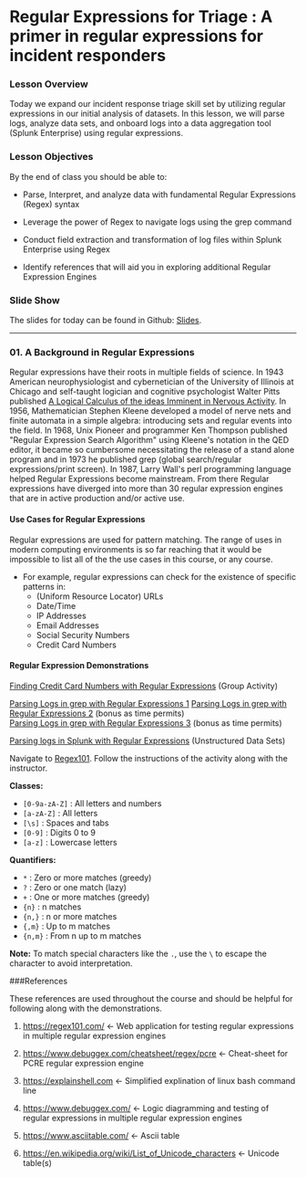 # Regular Expressions for Triage : A primer in regular expressions for incident responders

### Lesson Overview

Today we expand our incident response triage skill set by utilizing regular expressions in our initial analysis of datasets.  In this lesson, we will parse logs, analyze data sets, and onboard logs into a data aggregation tool (Splunk Enterprise) using regular expressions.

### Lesson Objectives

By the end of class you should be able to:

- Parse, Interpret, and analyze data with fundamental Regular Expressions (Regex) syntax

- Leverage the power of Regex to navigate logs using the grep command

- Conduct field extraction and transformation of log files within Splunk Enterprise using Regex

- Identify references that will aid  you in exploring additional Regular Expression Engines


### Slide Show

The slides for today can be found in Github: [Slides](https://github.com/cyberjack256/regular_expressions/blob/main/student_files/regular_expressions_for_triage_primer.pdf).


---

### 01. A Background in Regular Expressions

Regular expressions have their roots in multiple fields of science. In 1943 American neurophysiologist and cybernetician of the University of Illinois at Chicago and self-taught logician and cognitive psychologist Walter Pitts published [A Logical Calculus of the ideas Imminent in Nervous Activity](https://www.cse.chalmers.se/~coquand/AUTOMATA/mcp.pdf). In 1956, Mathematician Stephen Kleene developed a model of nerve nets and finite automata in a simple algebra: introducing sets and regular events into the field. In 1968, Unix Pioneer and programmer Ken Thompson published "Regular Expression Search Algorithm" using Kleene's notation in the QED editor, it became so cumbersome necessitating the release of a stand alone program and in 1973 he published grep (global search/regular expressions/print screen). In 1987, Larry Wall's perl programming language helped Regular Expressions become mainstream. From there Regular expressions have diverged into more than 30 regular expression engines that are in active production and/or active use.

#### Use Cases for Regular Expressions

Regular expressions are used for pattern matching. The range of uses in modern computing environments is so far reaching that it would be impossible to list all of the the use cases in this course, or any course.

  - For example, regular expressions can check for the existence of specific patterns in:
    - (Uniform Resource Locator) URLs
    - Date/Time
    - IP Addresses
    - Email Addresses
    - Social Security Numbers
    - Credit Card Numbers


#### Regular Expression Demonstrations

[Finding Credit Card Numbers with Regular Expressions](https://github.com/cyberjack256/regular_expressions/blob/main/student_files/unsolved/credit_card_number.md) (Group Activity)

[Parsing Logs in grep with Regular Expressions 1](https://github.com/cyberjack256/regular_expressions/blob/main/log_samples/1http.log)
[Parsing Logs in grep with Regular Expressions 2](https://github.com/cyberjack256/regular_expressions/blob/main/log_samples/2http.log) (bonus as time permits)  
[Parsing Logs in grep with Regular Expressions 3](https://github.com/cyberjack256/regular_expressions/blob/main/log_samples/computer_sid_objects.csv) (bonus as time permits)

[Parsing logs in Splunk with Regular Expressions](https://github.com/cyberjack256/regular_expressions/blob/main/log_samples/windows_event.log) (Unstructured Data Sets)

Navigate to [Regex101](https://regex101.com). Follow the instructions of the activity along with the instructor.

**Classes:**
- `[0-9a-zA-Z]` : All letters and numbers
- `[a-zA-Z]` : All letters
- `[\s]`	: Spaces and tabs
- `[0-9]` : Digits 0 to 9
- `[a-z]` : Lowercase letters

**Quantifiers:**

- `*`	: Zero or more matches (greedy)
- `?`	: Zero or one match (lazy)
- `+`	: One or more matches (greedy)
- `{n}` : n matches
- `{n,}` : n or more matches
- `{,m}` : Up to m matches
- `{n,m}` : From n up to m matches

**Note:** To match special characters like the `.`, use the `\` to escape the character to avoid interpretation.

###References

These references are used throughout the course and should be helpful for following along with the demonstrations.

1. https://regex101.com/ <- Web application for testing regular expressions in multiple regular expression engines

2. https://www.debuggex.com/cheatsheet/regex/pcre <- Cheat-sheet for PCRE regular expression engine

3. https://explainshell.com <- Simplified explination of linux bash command line

4. https://www.debuggex.com/ <- Logic diagramming and testing of regular expressions in multiple regular expression engines

5. https://www.asciitable.com/ <- Ascii table

6. https://en.wikipedia.org/wiki/List_of_Unicode_characters <- Unicode table(s)

